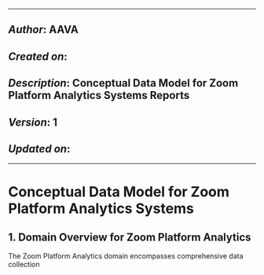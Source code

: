 _____________________________________________
## *Author*: AAVA
## *Created on*: 
## *Description*: Conceptual Data Model for Zoom Platform Analytics Systems Reports
## *Version*: 1 
## *Updated on*: 
_____________________________________________

# Conceptual Data Model for Zoom Platform Analytics Systems

## 1. Domain Overview for Zoom Platform Analytics

The Zoom Platform Analytics domain encompasses comprehensive data collection